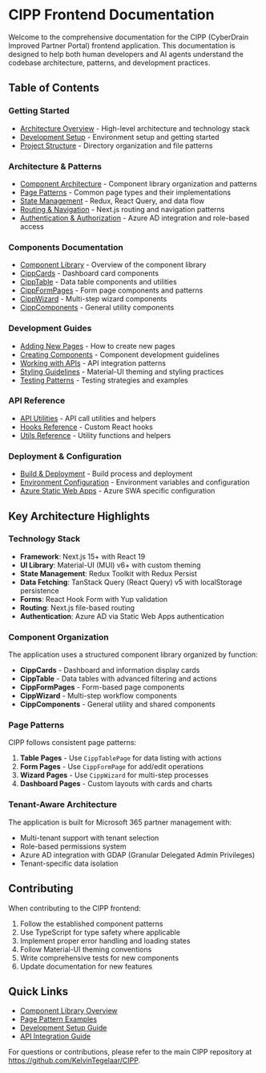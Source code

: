 # CIPP Frontend Documentation

Welcome to the comprehensive documentation for the CIPP (CyberDrain Improved Partner Portal) frontend application. This documentation is designed to help both human developers and AI agents understand the codebase architecture, patterns, and development practices.

## Table of Contents

### Getting Started
- [Architecture Overview](./getting-started/overview.md) - High-level architecture and technology stack
- [Development Setup](./getting-started/development-setup.md) - Environment setup and getting started
- [Project Structure](./getting-started/project-structure.md) - Directory organization and file patterns

### Architecture & Patterns
- [Component Architecture](./architecture/components.md) - Component library organization and patterns
- [Page Patterns](./architecture/page-patterns.md) - Common page types and their implementations
- [State Management](./architecture/state-management.md) - Redux, React Query, and data flow
- [Routing & Navigation](./architecture/routing.md) - Next.js routing and navigation patterns
- [Authentication & Authorization](./architecture/auth.md) - Azure AD integration and role-based access

### Components Documentation
- [Component Library](./components/README.md) - Overview of the component library
- [CippCards](./components/cipp-cards/README.md) - Dashboard card components
- [CippTable](./components/cipp-table/README.md) - Data table components and utilities
- [CippFormPages](./components/cipp-forms/README.md) - Form page components and patterns
- [CippWizard](./components/cipp-wizard/README.md) - Multi-step wizard components
- [CippComponents](./components/cipp-components/README.md) - General utility components

### Development Guides
- [Adding New Pages](./guides/adding-pages.md) - How to create new pages
- [Creating Components](./guides/creating-components.md) - Component development guidelines
- [Working with APIs](./guides/api-integration.md) - API integration patterns
- [Styling Guidelines](./guides/styling.md) - Material-UI theming and styling practices
- [Testing Patterns](./guides/testing.md) - Testing strategies and examples

### API Reference
- [API Utilities](./api/utilities.md) - API call utilities and helpers
- [Hooks Reference](./api/hooks.md) - Custom React hooks
- [Utils Reference](./api/utils.md) - Utility functions and helpers

### Deployment & Configuration
- [Build & Deployment](./deployment/build.md) - Build process and deployment
- [Environment Configuration](./deployment/environment.md) - Environment variables and configuration
- [Azure Static Web Apps](./deployment/azure-swa.md) - Azure SWA specific configuration

## Key Architecture Highlights

### Technology Stack
- **Framework**: Next.js 15+ with React 19
- **UI Library**: Material-UI (MUI) v6+ with custom theming
- **State Management**: Redux Toolkit with Redux Persist
- **Data Fetching**: TanStack Query (React Query) v5 with localStorage persistence
- **Forms**: React Hook Form with Yup validation
- **Routing**: Next.js file-based routing
- **Authentication**: Azure AD via Static Web Apps authentication

### Component Organization
The application uses a structured component library organized by function:

- **CippCards** - Dashboard and information display cards
- **CippTable** - Data tables with advanced filtering and actions
- **CippFormPages** - Form-based page components
- **CippWizard** - Multi-step workflow components
- **CippComponents** - General utility and shared components

### Page Patterns
CIPP follows consistent page patterns:

1. **Table Pages** - Use `CippTablePage` for data listing with actions
2. **Form Pages** - Use `CippFormPage` for add/edit operations
3. **Wizard Pages** - Use `CippWizard` for multi-step processes
4. **Dashboard Pages** - Custom layouts with cards and charts

### Tenant-Aware Architecture
The application is built for Microsoft 365 partner management with:
- Multi-tenant support with tenant selection
- Role-based permissions system
- Azure AD integration with GDAP (Granular Delegated Admin Privileges)
- Tenant-specific data isolation

## Contributing

When contributing to the CIPP frontend:

1. Follow the established component patterns
2. Use TypeScript for type safety where applicable
3. Implement proper error handling and loading states
4. Follow Material-UI theming conventions
5. Write comprehensive tests for new components
6. Update documentation for new features

## Quick Links

- [Component Library Overview](./components/README.md)
- [Page Pattern Examples](./architecture/page-patterns.md)
- [Development Setup Guide](./getting-started/development-setup.md)
- [API Integration Guide](./guides/api-integration.md)

For questions or contributions, please refer to the main CIPP repository at https://github.com/KelvinTegelaar/CIPP.